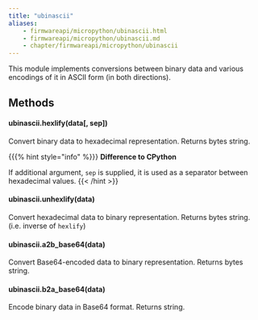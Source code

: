 ```yaml
---
title: "ubinascii"
aliases:
    - firmwareapi/micropython/ubinascii.html
    - firmwareapi/micropython/ubinascii.md
    - chapter/firmwareapi/micropython/ubinascii
---
```

This module implements conversions between binary data and various encodings of it in ASCII form (in both directions).

## Methods

#### ubinascii.hexlify(data\[, sep\])

Convert binary data to hexadecimal representation. Returns bytes string.

{{{% hint style="info" %}}}
**Difference to CPython**

If additional argument, `sep` is supplied, it is used as a separator between hexadecimal values.
{{< /hint >}}

#### ubinascii.unhexlify(data)

Convert hexadecimal data to binary representation. Returns bytes string. (i.e. inverse of `hexlify`)

#### ubinascii.a2b\_base64(data)

Convert Base64-encoded data to binary representation. Returns bytes string.

#### ubinascii.b2a\_base64(data)

Encode binary data in Base64 format. Returns string.

